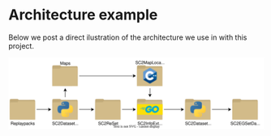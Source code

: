 # Architecture example

Below we post a direct ilustration of the architecture we use in with this project.

![Screenshot](images/SC2EGSet_Processing_Pipeline.svg)